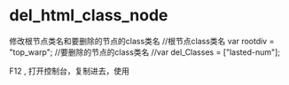 # del_html_class_node
修改根节点类名和要删除的节点的class类名
//根节点class类名
var rootdiv = "top_warp";
//要删除的节点的class类名
//var del_Classes = ["lasted-num"];

F12 , 打开控制台，复制进去，使用